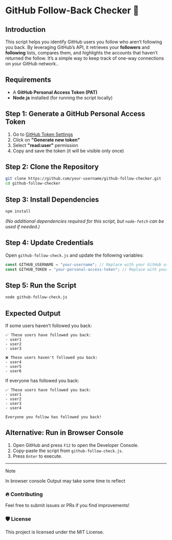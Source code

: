 # GitHub Follow-Back Checker 🚀

## Introduction

This script helps you identify GitHub users you follow who aren’t following you back. By leveraging GitHub’s API, it retrieves your **followers** and **following** lists, compares them, and highlights the accounts that haven’t returned the follow. It’s a simple way to keep track of one-way connections on your GitHub network..

## Requirements

* A **GitHub Personal Access Token (PAT)**
* **Node.js** installed (for running the script locally)

## Step 1: Generate a GitHub Personal Access Token

1. Go to [GitHub Token Settings](https://github.com/settings/tokens)
2. Click on **"Generate new token"**
3. Select **"read:user"** permission
4. Copy and save the token (it will be visible only once)

## Step 2: Clone the Repository

```sh
git clone https://github.com/your-username/github-follow-checker.git
cd github-follow-checker
```

## Step 3: Install Dependencies

```sh
npm install
```

*(No additional dependencies required for this script, but `node-fetch` can be used if needed.)*

## Step 4: Update Credentials

Open `github-follow-check.js` and update the following variables:

```javascript
const GITHUB_USERNAME = "your-username"; // Replace with your GitHub username
const GITHUB_TOKEN = "your-personal-access-token"; // Replace with your GitHub token
```

## Step 5: Run the Script

```sh
node github-follow-check.js
```

## Expected Output

If some users haven't followed you back:

```
✅ These users have followed you back:
- user1
- user2
- user3

❌ These users haven't followed you back:
- user4
- user5
- user6
```

If everyone has followed you back:

```
✅ These users have followed you back:
- user1
- user2
- user3
- user4

Everyone you follow has followed you back!
```

## Alternative: Run in Browser Console

1. Open GitHub and press `F12` to open the Developer Console.
2. Copy-paste the script from `github-follow-check.js`.
3. Press `Enter` to execute.

---

>[!NOTE]
>
>In browser console Output may take some time to reflect

### 🔥 Contributing

Feel free to submit issues or PRs if you find improvements!

### 🛡️ License

This project is licensed under the MIT License.
